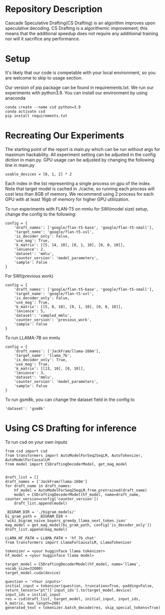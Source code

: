 # Repository Description

Cascade Speculative Drafting(CS Drafting) is an algorithm improves upon speculative decoding. CS Drafting is a algorithemic improvement; this means that the additional speedup does not require any additioinal training nor will it sacrifice any performance.


# Setup
It's likely that our code is competable with your local environment, so you are welcome to skip to usage section.

Our version of pip package can be found in requirements.txt.
We run our experiments with python3.9. 
You can install our environment by using anaconda
```
conda create --name csd python=3.9
conda activate csd
pip install requirements.txt
```


# Recreating Our Experiments

The starting point of the report is main.py which can be run without args for maximum hackability.
All experiment setting can be adjusted in the config diction in main.py.
GPU usage can be adjusted by changing the following line in main.py
```
usable_devices = [0, 1, 2] * 2
```
Each index in the list representing a single process on gpu of the index.
Note that target model is cached in ./cache, so running each process will cost less than 8GB of memory.
We recommend using 2 process for each GPU with at least 16gb of memory for higher GPU utiliization.


To run experiments with FLAN-T5 on mmlu for SWI(model size) setup, change the config to the following:
```
config = {
    'draft_names': ['google/flan-t5-base', 'google/flan-t5-small'],
    'target_name': 'google/flan-t5-xxl',
    'is_decoder_only': False,
    'use_mag': True,
    'k_matrix': [[5, 14, 10], [0, 1, 10], [0, 0, 10]],
    'lenience': 2,
    'dataset': 'mmlu',
    'counter_version': 'model_parameters',
    'sample': False
}
```
For SWI(previous work)
```
config = {
    'draft_names': ['google/flan-t5-base', 'google/flan-t5-small'],
    'target_name': 'google/flan-t5-xxl',
    'is_decoder_only': False,
    'use_mag': True,
    'k_matrix': [[5, 8, 10], [0, 1, 10], [0, 0, 10]],
    'lenience': 5,
    'dataset': 'sampled_mmlu',
    'counter_version': 'previous_work',
    'sample': False
}
```

To run LLAMA-7B on mmlu
```
config = {
    'draft_names': ['JackFram/llama-160m'],
    'target_name': 'llama_7b',
    'is_decoder_only': True,
    'use_mag': True,
    'k_matrix': [[13, 10], [0, 10]],
    'lenience': 3,
    'dataset': 'mmlu',
    'counter_version': 'model_parameters',
    'sample': False
}
```

To run gsm8k, you can change the dataset field in the config to 
```
'dataset': 'gsm8k'
```



# Using CS Drafting for inference
To run csd on your own inputs

```
from csd import csd
from transformers import AutoModelForSeq2SeqLM, AutoTokenizer, AutoModelForCausalLM
from model import CSDraftingDecoderModel, get_mag_model


draft_list = []
draft_names = ['JackFram/llama-160m']
for draft_name in draft_names:
    hf_model = AutoModelForSeq2SeqLM.from_pretrained(draft_name)
    model = CSDraftingDecoderModel(hf_model, name=draft_name, counter_version=config['counter_version'])
    draft_list.append(model)

_BIGRAM_DIR = './bigram_models/'
bi_gram_path = _BIGRAM_DIR + 'wiki_bigram_naive_bayers_greedy_llama_next_token.json'
mag_model = get_mag_model(bi_gram_path, config['is_decoder_only'])
draft_list.append(mag_model)

LLAMA_HF_PATH = LLAMA_PATH + 'hf_7b_chat'
from transformers import LlamaForCausalLM, LlamaTokenizer

tokenizer = <your hugginface llama tokenizer>
hf_model = <your hugginface llama model>

target_model = CSDraftingDecoderModel(hf_model, name='llama', vocab_size=32000)
target_model.cuda(device)

question = '<Your inputs>'
initial_input = tokenizer(question, truncation=True, padding=False, return_tensors="pt")['input_ids'].to(target_model.device)
input_ids = initial_input
res = csd(draft_list, target_model, initial_input, input_ids, k_matrix, max_length=200)
generated_text = tokenizer.batch_decode(res, skip_special_tokens=True)
```

 